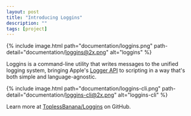 ```yaml
---
layout: post
title: "Introducing Loggins"
description: ""
tags: [project]
---
```


{% include image.html path="documentation/loggins.png" path-detail="documentation/loggins@2x.png" alt="loggins" %}

Loggins is a command-line utility that writes messages to the unified logging system, bringing Apple's [Logger API](https://developer.apple.com/documentation/os/logger) to scripting in a way that's both simple and language-agnostic.

{% include image.html path="documentation/loggins-cli.png" path-detail="documentation/loggins-cli@2x.png" alt="loggins-cli" %}

Learn more at [ToplessBanana/Loggins](https://github.com/ToplessBanana/Loggins) on GitHub.